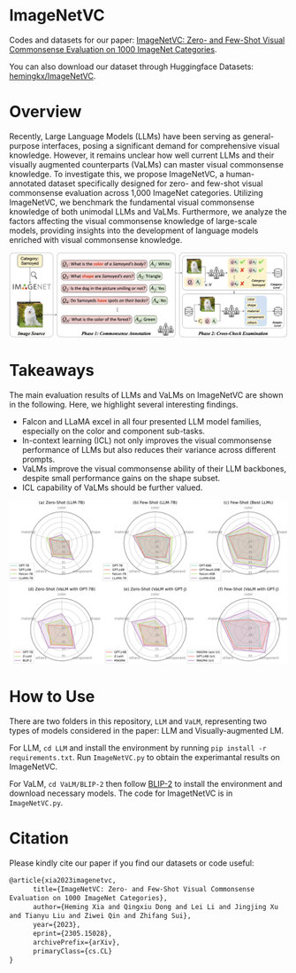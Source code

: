 # ImageNetVC

Codes and datasets for our paper: [ImageNetVC: Zero- and Few-Shot Visual Commonsense Evaluation on 1000 ImageNet Categories](https://arxiv.org/abs/2305.15028).

You can also download our dataset through Huggingface Datasets: [hemingkx/ImageNetVC](https://huggingface.co/datasets/hemingkx/ImageNetVC).

# Overview

Recently, Large Language Models (LLMs) have been serving as general-purpose interfaces, posing a significant demand for comprehensive visual knowledge. However, it remains unclear how well current LLMs and their visually augmented counterparts (VaLMs) can master visual commonsense knowledge. 
To investigate this, we propose ImageNetVC, a human-annotated dataset specifically designed for zero- and few-shot visual commonsense evaluation across 1,000 ImageNet categories. Utilizing ImageNetVC, we benchmark the fundamental visual commonsense knowledge of both unimodal LLMs and VaLMs. Furthermore, we analyze the factors affecting the visual commonsense knowledge of large-scale models, providing insights into the development of language models enriched with visual commonsense knowledge.

![ImageNetVC](./assets/ImageNetVC.png)

# Takeaways

The main evaluation results of LLMs and VaLMs on ImageNetVC are shown in the following. Here, we highlight several interesting findings. 

- Falcon and LLaMA excel in all four presented LLM model families, especially on the color and component sub-tasks.
- In-context learning (ICL) not only improves the visual commonsense performance of LLMs but also reduces their variance across different prompts.
- VaLMs improve the visual commonsense ability of their LLM backbones, despite small performance gains on the shape subset.
- ICL capability of VaLMs should be further valued.

![Radar](./assets/Radar.png)

# How to Use

There are two folders in this repository, `LLM` and `VaLM`, representing two types of models considered in the paper: LLM and Visually-augmented LM.

For LLM, `cd LLM` and install the environment by running `pip install -r requirements.txt`. Run `ImageNetVC.py` to obtain the experimantal results on ImageNetVC.

For VaLM, `cd VaLM/BLIP-2` then follow [BLIP-2](https://github.com/salesforce/LAVIS) to install the environment and download necessary models. The code for ImagetNetVC is in `ImageNetVC.py`.

# Citation

Please kindly cite our paper if you find our datasets or code useful:

```
@article{xia2023imagenetvc,
      title={ImageNetVC: Zero- and Few-Shot Visual Commonsense Evaluation on 1000 ImageNet Categories}, 
      author={Heming Xia and Qingxiu Dong and Lei Li and Jingjing Xu and Tianyu Liu and Ziwei Qin and Zhifang Sui},
      year={2023},
      eprint={2305.15028},
      archivePrefix={arXiv},
      primaryClass={cs.CL}
}
```

